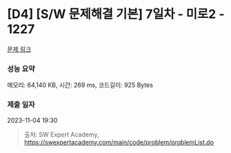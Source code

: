 # [D4] [S/W 문제해결 기본] 7일차 - 미로2 - 1227 

[문제 링크](https://swexpertacademy.com/main/code/problem/problemDetail.do?contestProbId=AV14wL9KAGkCFAYD) 

### 성능 요약

메모리: 64,140 KB, 시간: 269 ms, 코드길이: 925 Bytes

### 제출 일자

2023-11-04 19:30



> 출처: SW Expert Academy, https://swexpertacademy.com/main/code/problem/problemList.do